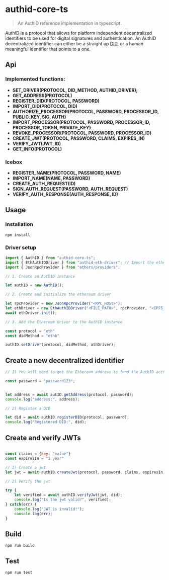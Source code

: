 
# authid-core-ts

> An AuthID reference implementation in typescript.


AuthID is a protocol that allows for platform independent decentralized identifiers to be used for digital signatures and authentication. An AuthID decentralized identifier can either be a straight up [DID](https://w3c-ccg.github.io/did-spec/), or a human meaningful identifier that points to a one.

## Api

### Implemented functions:

* **SET_DRIVER(PROTOCOL, DID_METHOD, AUTHID_DRIVER);**
* **GET_ADDRESS(PROTOCOL)**
* **REGISTER_DID(PROTOCOL, PASSWORD)**
* **IMPORT_DID(PROTOCOL, DID)**
* **AUTHORIZE_PROCESSOR(PROTOCOL, PASSWORD, PROCESSOR_ID, PUBLIC_KEY, SIG, AUTH)**
* **IMPORT_PROCESSOR(PROTOCOL, PASSWORD, PROCESSOR_ID, PROCESSOR_TOKEN, PRIVATE_KEY)**
* **REVOKE_PROCESSOR(PROTOCOL, PASSWORD, PROCESSOR_ID)**
* **CREATE_JWT(PROTOCOL, PASSWORD, CLAIMS, EXPIRES_IN)**
* **VERIFY_JWT(JWT, ID)**
* **GET_INFO(PROTOCOL)**

### Icebox

* **REGISTER_NAME(PROTOCOL, PASSWORD, NAME)**
* **IMPORT_NAME(NAME, PASSWORD)**
* **CREATE_AUTH_REQUEST(ID)**
* **SIGN_AUTH_REQUEST(PASSWORD, AUTH_REQUEST)**
* **VERIFY_AUTH_RESPONSE(AUTH_RESPONSE, ID)**

## Usage

### Installation

```npm install```

### Driver setup

```js
import { AuthID } from "authid-core-ts";
import { EthAuthIDDriver } from "authid-eth-driver"; // Import the ethereum driver
import { JsonRpcProvider } from "ethers/providers";

// 1. Create an AuthID instance

let authID = new AuthID();

// 2. Create and initialize the ethereum driver

let rpcProvider = new JsonRpcProvider("<RPC_HOST>");
let ethDriver = new EthAuthIDDriver("<FILE_PATH>", rpcProvider, "<IPFS_HOST>");
await ethDriver.init();

// 3. Add the Ethereum driver to the AuthID instance

const protocol = "eth"
const didMethod = "ethb"

authID.setDriver(protocol, didMethod, athDriver);

```

## Create a new decentralized identifier


```js
// 1) You will need to get the Ethereum address to fund the AuthID account

const password = "password123";


let address = await autID.getAddress(protocol, password);
console.log("address:", address);

// 2) Register a DID

let did = await authID.registerDID(protocol, password);
console.log("Registered DID:", did);

```

## Create and verify JWTs

```js

const claims = {key: "value"}
const expiresIn = "1 year"

// 1) Create a jwt
let jwt = await authID.createJwt(protocol, password, claims, expiresIn);

// 2) Verify the jwt

try {
	let verified = await authID.verifyJwt(jwt, did);
	console.log("Is the jwt valid?", verified);
} catch(err) {
	console.log("JWT is invalid!");
	console.log(err);
}


```

## Build

```npm run build```

## Test

```npm run test```

